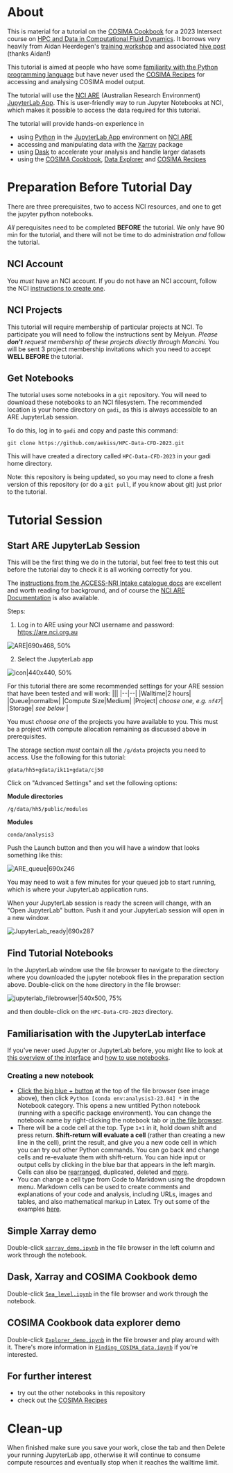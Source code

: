 # About

This is material for a tutorial on the [COSIMA Cookbook](https://github.com/COSIMA/cosima-cookbook) for a 2023 Intersect course on [HPC and Data in Computational Fluid Dynamics](https://intersect.org.au/education/collaborative-graduate-courses/3rd-collaborative-course/). It borrows very heavily from Aidan Heerdegen's [training workshop](https://github.com/ACCESS-Hive/cosima-training-workshop-2023) and associated [hive post](https://forum.access-hive.org.au/t/introduction-to-cosima-cookbook-data-explorer-and-access-nri-intake-catalog/1144) (thanks Aidan!)

This tutorial is aimed at people who have some [familiarity with the Python programming language](https://docs.python.org/3/tutorial/index.html) but have never used the [COSIMA Recipes](https://github.com/COSIMA/cosima-recipes) for accessing and analysing COSIMA model output.

The tutorial will use the [NCI ARE](https://opus.nci.org.au/display/Help/ARE+User+Guide) (Australian Research Environment) [JupyterLab App](https://opus.nci.org.au/display/Help/3.+JupyterLab+App). This is user-friendly way to run Jupyter Notebooks at NCI, which makes it possible to access the data required for this tutorial.

The tutorial will provide hands-on experience in
* using [Python](https://docs.python.org/3/tutorial/index.html) in the [JupyterLab App](https://opus.nci.org.au/display/Help/3.+JupyterLab+App) environment on [NCI ARE](https://opus.nci.org.au/display/Help/ARE+User+Guide)
* accessing and manipulating data with the [Xarray](https://docs.xarray.dev/en/stable/index.html) package
* using [Dask](https://www.dask.org/) to accelerate your analysis and handle larger datasets
* using the [COSIMA Cookbook](https://github.com/COSIMA/cosima-cookbook), [Data Explorer](https://cosima-recipes.readthedocs.io/en/latest/Tutorials/Using_Explorer_tools.html#Exploring-a-Cookbook-Database) and [COSIMA Recipes](https://github.com/COSIMA/cosima-recipes)

# Preparation Before Tutorial Day

There are three prerequisites, two to access NCI resources, and one to get the jupyter python notebooks.

*All* perequisites need to be completed **BEFORE** the tutorial. We only have 90 min for the tutorial, and there will not be time to do administration *and* follow the tutorial.

## NCI Account

You *must* have an NCI account. If you do not have an NCI account, follow the NCI [instructions to create one](https://opus.nci.org.au/display/Help/Setting+up+your+NCI+Account).

## NCI Projects 

This tutorial will require membership of particular projects at NCI. To participate you will need to follow the instructions sent by Meiyun. 
_Please **don't** request membership of these projects directly through Mancini._ You will be sent 3 project membership invitations which you need to accept **WELL BEFORE** the tutorial.

<!--
This tutorial will require submitting a job to the NCI batch queuing system, so you need to be a member of a project that has a compute allocation. Without remaining compute allocation your submitted job will never run. Project `nf47` has been set up for this purpose - please check that you are a member at https://my.nci.org.au/mancini.
To access the data and COSIMA Cookbook you will need to **fill in the form emailed by Meiyun, before 5pm AEDT 4th Nov**. This will give you membership of projects `hh5`, `ik11` and `cj50`. Please _don't_ request membership of these projects directly through Mancini.
-->

## Get Notebooks

The tutorial uses some notebooks in a `git` repository. You will need to download these notebooks to an NCI filesystem. The recommended location is your home directory on `gadi`, as this is always accessible to an ARE JupyterLab session.

To do this, log in to `gadi` and copy and paste this command:
```
git clone https://github.com/aekiss/HPC-Data-CFD-2023.git
```
This will have created a directory called `HPC-Data-CFD-2023` in your gadi home directory. 

Note: this repository is being updated, so you may need to clone a fresh version of this repository (or do a `git pull`, if you know about git) just prior to the tutorial.

# Tutorial Session

## Start ARE JupyterLab Session

This will be the first thing we do in the tutorial, but feel free to test this out before the tutorial day to check it is all working correctly for you.

The [instructions from the ACCESS-NRI Intake catalogue docs](https://access-nri-intake-catalog.readthedocs.io/en/latest/usage/how.html#using-the-catalog-on-the-are) are excellent and worth reading for background, and of course the [NCI ARE Documentation](https://opus.nci.org.au/display/Help/ARE+User+Guide) is also available.

Steps:
1. Log in to ARE using your NCI username and password: https://are.nci.org.au

![ARE|690x468, 50%](https://global.discourse-cdn.com/business7/uploads/access1/optimized/1X/38691708aadd177bc3929710588bc1ed23907107_2_345x234.png)

2. Select the JupyterLab app

![icon|440x440, 50%](https://global.discourse-cdn.com/business7/uploads/access1/original/1X/d459475f86a3914789ea7eed0e3595786604b373.png)


For this tutorial there are some recommended settings for your ARE session that have been tested and will work:
|||
|--|--|
|Walltime|2 hours|
|Queue|normalbw|
|Compute Size|Medium|
|Project| *choose one, e.g. `nf47`*|
|Storage| *see below* |

You must *choose one* of the projects you have available to you. This must be a project with compute allocation remaining as discussed above in prerequisites.

The storage section *must* contain all the `/g/data` projects you need to access. Use the following for this tutorial:
```
gdata/hh5+gdata/ik11+gdata/cj50
```

Click on "Advanced Settings" and set the following options:

**Module directories**
```
/g/data/hh5/public/modules
```

**Modules**
```
conda/analysis3
```

Push the Launch button and then you will have a window that looks something like this:

![ARE_queue|690x246](https://global.discourse-cdn.com/business7/uploads/access1/optimized/1X/0c4be97188937a9867b9917ea4ea143f212d0e2c_2_690x246.png)

You may need to wait a few minutes for your queued job to start running, which is where your JupyterLab application runs.

When your JupyterLab session is ready the screen will change, with an "Open JupyterLab" button. Push it and your JupyterLab session will open in a new window.

![JupyterLab_ready|690x287](https://global.discourse-cdn.com/business7/uploads/access1/optimized/1X/b2aa0d0e4390936681865bcb3930dd693c564ee1_2_690x287.jpeg)


## Find Tutorial Notebooks

In the JupyterLab window use the file browser to navigate to the directory where you downloaded the jupyter notebook files in the preparation section above. Double-click on the `home` directory in the file browser:

![jupyterlab_filebrowser|540x500, 75%](https://global.discourse-cdn.com/business7/uploads/access1/optimized/1X/39ac6a14fa5b588a322e7f327839fa2dcf193ed6_2_405x375.png)

and then double-click on the `HPC-Data-CFD-2023` directory.

## Familiarisation with the JupyterLab interface

If you've never used Jupyter or JupyterLab before, you might like to look at [this overview of the interface](https://jupyterlab.readthedocs.io/en/stable/user/interface.html) and [how to use notebooks](https://jupyterlab.readthedocs.io/en/stable/user/notebook.html).

### Creating a new notebook
* [Click the big blue + button](https://youtu.be/QL0IxDAOEc0) at the top of the file browser (see image above), then click `Python [conda env:analysis3-23.04] *` in the Notebook category. This opens a new untitled Python notebook (running with a specific package environment). You can change the notebook name by right-clicking the notebook tab or [in the file browser](https://youtu.be/y3xzXelypjs).
* There will be a code cell at the top. Type `1+1` in it, hold down shift and press return. **Shift-return will evaluate a cell** (rather than creating a new line in the cell), print the result, and give you a new code cell in which you can try out other Python commands. You can go back and change cells and re-evaluate them with shift-return. You can hide input or output cells by clicking in the blue bar that appears in the left margin. Cells can also be [rearranged](https://youtu.be/J9xoTGdqWIo), duplicated, deleted and [more](https://jupyterlab.readthedocs.io/en/stable/user/notebook.html).
* You can change a cell type from Code to Markdown using the dropdown menu. Markdown cells can be used to create comments and explanations of your code and analysis, including URLs, images and tables, and also mathematical markup in Latex. Try out some of the examples [here](https://jupyter-notebook.readthedocs.io/en/stable/examples/Notebook/Working%20With%20Markdown%20Cells.html).

## Simple Xarray demo

Double-click [`xarray_demo.ipynb`](https://github.com/aekiss/HPC-Data-CFD-2023/blob/main/xarray_demo.ipynb) in the file browser in the left column and work through the notebook.

## Dask, Xarray and COSIMA Cookbook demo

Double-click [`Sea_level.ipynb`](https://github.com/aekiss/HPC-Data-CFD-2023/blob/main/Sea_level.ipynb) in the file browser and work through the notebook.

## COSIMA Cookbook data explorer demo

Double-click [`Explorer_demo.ipynb`](https://github.com/aekiss/HPC-Data-CFD-2023/blob/main/Explorer_demo.ipynb) in the file browser and play around with it.
There's more information in [`Finding_COSIMA_data.ipynb`](https://github.com/aekiss/HPC-Data-CFD-2023/blob/main/Finding_COSIMA_data.ipynb) if you're interested.

## For further interest

* try out the other notebooks in this repository
* check out the [COSIMA Recipes](https://github.com/COSIMA/cosima-recipes)

# Clean-up

When finished make sure you save your work, close the tab and then Delete your running JupyterLab app, otherwise it will continue to consume compute resources and eventually stop when it reaches the walltime limit.
